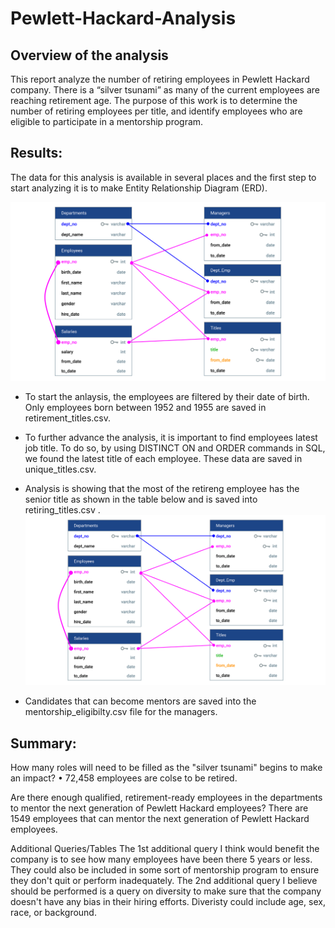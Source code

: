 # Pewlett-Hackard-Analysis

## Overview of the analysis

This report analyze the number of retiring employees in Pewlett Hackard company. There is a “silver tsunami” as many of the current employees are reaching retirement age. The purpose of this work is to determine the number of retiring employees per title, and identify employees who are eligible to participate in a mentorship program. 

## Results:
The data for this analysis is available in several places and the first step to start analyzing it is to make Entity Relationship Diagram (ERD).

![ERD](Resources\EmployeeDB.PNG)
  - To start the anlaysis, the employees are filtered by their date of birth. Only employees born between 1952 and 1955 are saved in retirement_titles.csv.
  - To further advance the analysis, it is important to find employees latest job title. To do so, by using DISTINCT ON and ORDER commands in SQL, we found the latest title of each employee. These data are saved in unique_titles.csv. 
  - Analysis is showing that the most of the retireng employee has the senior title as shown in the table below and is saved into retiring_titles.csv .
 ![number of retiring employee and their titles](Resources\EmployeeDB.PNG)

  - Candidates that can become mentors are saved into the mentorship_eligibilty.csv file for the managers.
  
## Summary:
How many roles will need to be filled as the "silver tsunami" begins to make an impact?
• 72,458 employees are colse to be retired.

Are there enough qualified, retirement-ready employees in the departments to mentor the next generation of Pewlett Hackard employees?
There are 1549 employees that can mentor the next generation of Pewlett Hackard employees.

Additional Queries/Tables
The 1st additional query I think would benefit the company is to see how many employees have been there 5 years or less. They could also be included in some sort of mentorship program to ensure they don't quit or perform inadequately.
The 2nd additional query I believe should be performed is a query on diversity to make sure that the company doesn't have any bias in their hiring efforts. Diveristy could include age, sex, race, or background.
